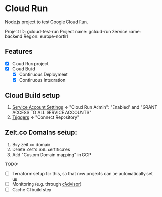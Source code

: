 # Cloud Run

Node.js project to test Google Cloud Run.

Project ID: gcloud-test-run
Project name: gcloud-run
Service name: backend
Region: europe-north1

## Features

- [x] Cloud Run project
- [x] Cloud Build
  - [x] Continuous Deployment
  - [x] Continuous Integration

## Cloud Build setup

1. [Service Account Settings](https://console.cloud.google.com/cloud-build/settings?_ga=2.236470785.1229268789.1585354558-2078502783.1565611039) ->
   "Cloud Run Admin": "Enabled" and "GRANT ACCESS TO ALL SERVICE ACCOUNTS"
2. [Triggers](https://console.cloud.google.com/cloud-build/triggers) -> "Connect Repository"

## Zeit.co Domains setup:

1. Buy zeit.co domain
2. Delete Zeit's SSL certificates
3. Add "Custom Domain mapping" in GCP

TODO:

- [ ] Terraform setup for this, so that new projects can be automatically set up
- [ ] Monitoring (e.g. through [cAdvisor](https://github.com/google/cadvisor))
- [ ] Cache CI build step
